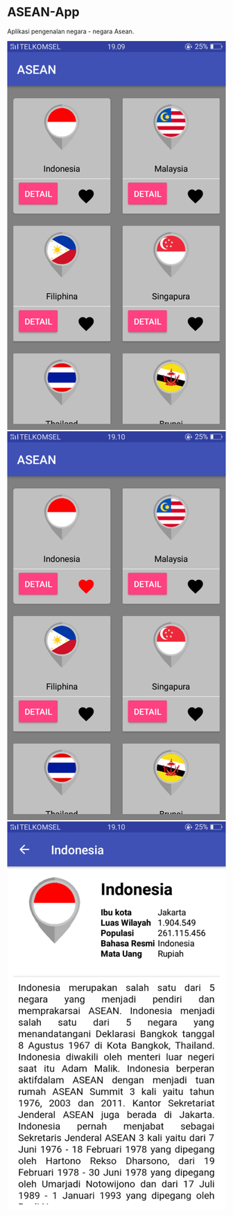# ASEAN-App
Aplikasi pengenalan negara - negara Asean.

![Halaman Awal](https://github.com/wahyuirgan/ASEAN-App/blob/master/screenshot/Screenshot_2018-11-08-19-09-59-35.png)
![Tes Tombol Favorite](https://github.com/wahyuirgan/ASEAN-App/blob/master/screenshot/Screenshot_2018-11-08-19-10-05-31.png)
![Halaman Detail](https://github.com/wahyuirgan/ASEAN-App/blob/master/screenshot/Screenshot_2018-11-08-19-10-11-27.png)
